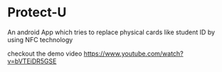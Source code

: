 # Protect-U
An android App which tries to replace physical cards like student ID by using NFC technology 

checkout the demo video
https://www.youtube.com/watch?v=bVTEiDR5GSE
